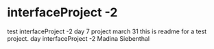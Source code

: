 # interfaceProject -2
test interfaceProject -2 day 7 project 
march 31
this is readme for a test project.
day interfaceProject -2
Madina Siebenthal
